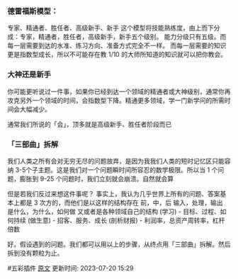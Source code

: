 
### 德雷福斯模型：
专家、精通者、胜任者、高级新手、新手
这个模型将技能熟练度，由上而下分成：专家，精通者，胜任者，高级新手，新手五个级别。
能力分级只有五级。而每一层需要到达的水准、练习方向、准备方式完全不一样。
而每一层需要的知识更是指数型成长，所以不可能存在教 1/10 的大师所知道的知识就可以把你教会。

### 大神还是新手
你可能更听说过一件事，如果你已经到达一个领域的精通者或大神级别，通常你再攻克另外一个领域的时间，会指数型下降。精通更多领域，学一门新学问的所需时间会大幅减少。

通常我们所说的「会」，顶多就是高级新手、胜任者阶段而已

### 「三部曲」拆解
我们人类之所有会对无穷无尽的问题放弃，是因为我我们人类的短时记忆区只能容纳 3-5个子主题。这是我们对一个问题瞬时间所容忍的数学极限。所以当 1 个问题，膨胀到 9-25 个问题时，我们立刻就会崩溃。自然就会算

但是若我们反过来想这件事呢？
事实上，我认为几乎世界上所有的问题、答案基本上都是 3 次方的，而他们是以这样的结构存在
前，中，后
输入，处理，输出
是什么，为什么，如何做
又或者是各种领域自己的结构
(学习) - 目标、过程、如何持续
(做生意) - 招客、服务、成长
(剖析财报) - 利润率，总资产周转率，杠杆倍数

好。假设遇到的问题。我们都可以用以上的步骤，从终点用「三部曲」拆解。然后拆到没有颗粒为止。



 #五彩插件 [原文](https://github.com/xdite/learn-hack/blob/master/10.md)
更新时间: 2023-07-20 15:29
